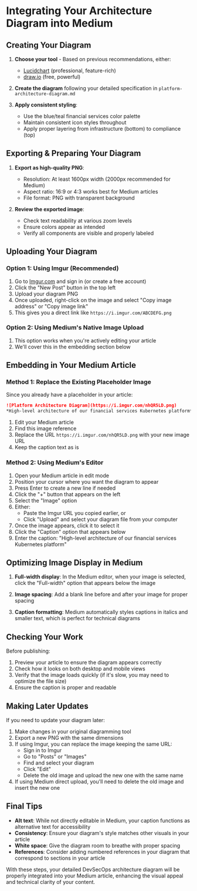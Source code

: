 # Integrating Your Architecture Diagram into Medium

## Creating Your Diagram

1. **Choose your tool** - Based on previous recommendations, either:
   - [Lucidchart](https://www.lucidchart.com/) (professional, feature-rich)
   - [draw.io](https://app.diagrams.net/) (free, powerful)

2. **Create the diagram** following your detailed specification in `platform-architecture-diagram.md`

3. **Apply consistent styling**:
   - Use the blue/teal financial services color palette
   - Maintain consistent icon styles throughout
   - Apply proper layering from infrastructure (bottom) to compliance (top)

## Exporting & Preparing Your Diagram

1. **Export as high-quality PNG**:
   - Resolution: At least 1600px width (2000px recommended for Medium)
   - Aspect ratio: 16:9 or 4:3 works best for Medium articles
   - File format: PNG with transparent background

2. **Review the exported image**:
   - Check text readability at various zoom levels
   - Ensure colors appear as intended
   - Verify all components are visible and properly labeled

## Uploading Your Diagram

### Option 1: Using Imgur (Recommended)

1. Go to [Imgur.com](https://imgur.com/) and sign in (or create a free account)
2. Click the "New Post" button in the top left
3. Upload your diagram PNG
4. Once uploaded, right-click on the image and select "Copy image address" or "Copy image link"
5. This gives you a direct link like `https://i.imgur.com/ABCDEFG.png`

### Option 2: Using Medium's Native Image Upload

1. This option works when you're actively editing your article
2. We'll cover this in the embedding section below

## Embedding in Your Medium Article

### Method 1: Replace the Existing Placeholder Image

Since you already have a placeholder in your article:

```markdown
![Platform Architecture Diagram](https://i.imgur.com/nhQR5LD.png)
*High-level architecture of our financial services Kubernetes platform*
```

1. Edit your Medium article
2. Find this image reference
3. Replace the URL `https://i.imgur.com/nhQR5LD.png` with your new image URL
4. Keep the caption text as is

### Method 2: Using Medium's Editor

1. Open your Medium article in edit mode
2. Position your cursor where you want the diagram to appear
3. Press Enter to create a new line if needed
4. Click the "+" button that appears on the left
5. Select the "Image" option
6. Either:
   - Paste the Imgur URL you copied earlier, or
   - Click "Upload" and select your diagram file from your computer
7. Once the image appears, click it to select it
8. Click the "Caption" option that appears below
9. Enter the caption: "High-level architecture of our financial services Kubernetes platform"

## Optimizing Image Display in Medium

1. **Full-width display**: In the Medium editor, when your image is selected, click the "Full-width" option that appears below the image

2. **Image spacing**: Add a blank line before and after your image for proper spacing

3. **Caption formatting**: Medium automatically styles captions in italics and smaller text, which is perfect for technical diagrams

## Checking Your Work

Before publishing:

1. Preview your article to ensure the diagram appears correctly
2. Check how it looks on both desktop and mobile views
3. Verify that the image loads quickly (if it's slow, you may need to optimize the file size)
4. Ensure the caption is proper and readable

## Making Later Updates

If you need to update your diagram later:

1. Make changes in your original diagramming tool
2. Export a new PNG with the same dimensions
3. If using Imgur, you can replace the image keeping the same URL:
   - Sign in to Imgur
   - Go to "Posts" or "Images"
   - Find and select your diagram
   - Click "Edit"
   - Delete the old image and upload the new one with the same name
4. If using Medium direct upload, you'll need to delete the old image and insert the new one

## Final Tips

- **Alt text**: While not directly editable in Medium, your caption functions as alternative text for accessibility
- **Consistency**: Ensure your diagram's style matches other visuals in your article
- **White space**: Give the diagram room to breathe with proper spacing
- **References**: Consider adding numbered references in your diagram that correspond to sections in your article

With these steps, your detailed DevSecOps architecture diagram will be properly integrated into your Medium article, enhancing the visual appeal and technical clarity of your content. 